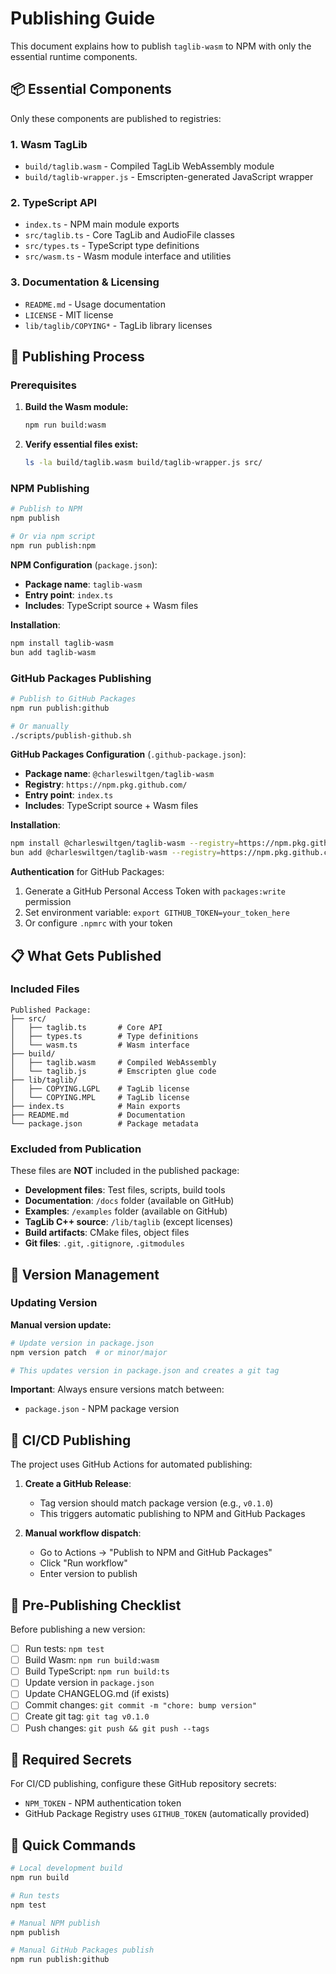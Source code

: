 # Publishing Guide

This document explains how to publish `taglib-wasm` to NPM with only the
essential runtime components.

## 📦 Essential Components

Only these components are published to registries:

### 1. **Wasm TagLib**

- `build/taglib.wasm` - Compiled TagLib WebAssembly module
- `build/taglib-wrapper.js` - Emscripten-generated JavaScript wrapper

### 2. **TypeScript API**

- `index.ts` - NPM main module exports
- `src/taglib.ts` - Core TagLib and AudioFile classes
- `src/types.ts` - TypeScript type definitions
- `src/wasm.ts` - Wasm module interface and utilities

### 3. **Documentation & Licensing**

- `README.md` - Usage documentation
- `LICENSE` - MIT license
- `lib/taglib/COPYING*` - TagLib library licenses

## 🚀 Publishing Process

### Prerequisites

1. **Build the Wasm module:**
   ```bash
   npm run build:wasm
   ```

2. **Verify essential files exist:**
   ```bash
   ls -la build/taglib.wasm build/taglib-wrapper.js src/
   ```

### NPM Publishing

```bash
# Publish to NPM
npm publish

# Or via npm script  
npm run publish:npm
```

**NPM Configuration** (`package.json`):

- **Package name**: `taglib-wasm`
- **Entry point**: `index.ts`
- **Includes**: TypeScript source + Wasm files

**Installation**:

```bash
npm install taglib-wasm
bun add taglib-wasm
```

### GitHub Packages Publishing

```bash
# Publish to GitHub Packages
npm run publish:github

# Or manually
./scripts/publish-github.sh
```

**GitHub Packages Configuration** (`.github-package.json`):

- **Package name**: `@charleswiltgen/taglib-wasm`
- **Registry**: `https://npm.pkg.github.com/`
- **Entry point**: `index.ts`
- **Includes**: TypeScript source + Wasm files

**Installation**:

```bash
npm install @charleswiltgen/taglib-wasm --registry=https://npm.pkg.github.com/
bun add @charleswiltgen/taglib-wasm --registry=https://npm.pkg.github.com/
```

**Authentication** for GitHub Packages:

1. Generate a GitHub Personal Access Token with `packages:write` permission
2. Set environment variable: `export GITHUB_TOKEN=your_token_here`
3. Or configure `.npmrc` with your token

## 📋 What Gets Published

### Included Files

```
Published Package:
├── src/
│   ├── taglib.ts       # Core API
│   ├── types.ts        # Type definitions
│   └── wasm.ts         # Wasm interface
├── build/
│   ├── taglib.wasm     # Compiled WebAssembly
│   └── taglib.js       # Emscripten glue code
├── lib/taglib/
│   ├── COPYING.LGPL    # TagLib license
│   └── COPYING.MPL     # TagLib license
├── index.ts            # Main exports
├── README.md           # Documentation
└── package.json        # Package metadata
```

### Excluded from Publication

These files are **NOT** included in the published package:

- **Development files**: Test files, scripts, build tools
- **Documentation**: `/docs` folder (available on GitHub)
- **Examples**: `/examples` folder (available on GitHub)
- **TagLib C++ source**: `/lib/taglib` (except licenses)
- **Build artifacts**: CMake files, object files
- **Git files**: `.git`, `.gitignore`, `.gitmodules`

## 🔧 Version Management

### Updating Version

**Manual version update:**

```bash
# Update version in package.json
npm version patch  # or minor/major

# This updates version in package.json and creates a git tag
```

**Important**: Always ensure versions match between:

- `package.json` - NPM package version

## 🚀 CI/CD Publishing

The project uses GitHub Actions for automated publishing:

1. **Create a GitHub Release**:
   - Tag version should match package version (e.g., `v0.1.0`)
   - This triggers automatic publishing to NPM and GitHub Packages

2. **Manual workflow dispatch**:
   - Go to Actions → "Publish to NPM and GitHub Packages"
   - Click "Run workflow"
   - Enter version to publish

## 📝 Pre-Publishing Checklist

Before publishing a new version:

- [ ] Run tests: `npm test`
- [ ] Build Wasm: `npm run build:wasm`
- [ ] Build TypeScript: `npm run build:ts`
- [ ] Update version in `package.json`
- [ ] Update CHANGELOG.md (if exists)
- [ ] Commit changes: `git commit -m "chore: bump version"`
- [ ] Create git tag: `git tag v0.1.0`
- [ ] Push changes: `git push && git push --tags`

## 🔑 Required Secrets

For CI/CD publishing, configure these GitHub repository secrets:

- `NPM_TOKEN` - NPM authentication token
- GitHub Package Registry uses `GITHUB_TOKEN` (automatically provided)

## 🎯 Quick Commands

```bash
# Local development build
npm run build

# Run tests
npm test

# Manual NPM publish
npm publish

# Manual GitHub Packages publish
npm run publish:github
```
